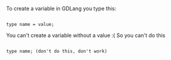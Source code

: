 To create a variable in GDLang you type this:

```

type name = value;

```

You can't create a variable without a value :(
So you can't do this

```

type name; (don't do this, don't work)

```

